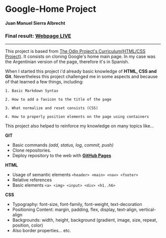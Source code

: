 # Google-Home Project  
#### Juan Manuel Sierra Albrecht
### Final result: [**Webpage LIVE**](https://juansie96.github.io/google-home/index.html)

---

  This project is based from [The Odin Project's Curriculum(HTML/CSS Project)](http://www.theodinproject.com/courses/web-development-101/lessons/html-css).
  It consists on cloning Google's home main page. In my case was the Argentinian version of the page, therefore it's in Spanish.

  When I started this project i'd already basic knowledge of **HTML, CSS and Git**. Nevertheless this project challenged me in some aspects and because of that learned a few things, including:
  
    1. Basic Markdown Syntax

    2. How to add a favicon to the title of the page

    3. What normalize and reset consists (CSS)

    4. How to properly position elements on the page using containers
    
    
  This project also helped to reinforce my knowledge on many topics like...

  **GIT**
   - Basic commands *(add, status, log, commit, push)*
   - Clone repositories. 
   - Deploy repository to the web with [**GitHub Pages**](https://pages.github.com/)
   
   
 **HTML**
   - Usage of semantic elements ```<header> <main> <nav> <footer>```
   - Relative references
   - Basic elements ```<a> <img> <input> <div> <h1..h6>```
   
 **CSS**
   
   - Typography: font-size, font-family, font-weight, text-decoration
   - Positioning Content: margin, padding, flex, display, text-align, vertical-align
   - Backgrounds: width, height, background (gradient, image, size, repeat, position, color)
   - Also border properties... etc.
  
  
    
  
